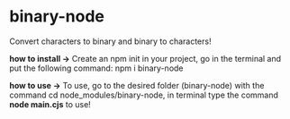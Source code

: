 # binary-node

Convert characters to binary and binary to characters!

**how to install ->** Create an npm init in your project, go in the terminal and put the following command: npm i binary-node

**how to use ->** To use, go to the desired folder (binary-node) with the command cd node_modules/binary-node, in terminal type the command **node main.cjs** to use!